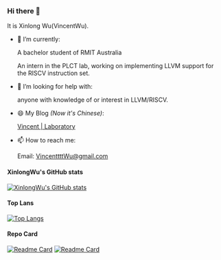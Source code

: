 ### Hi there 👋

It is Xinlong Wu(VincentWu).
- 🔭 I’m currently:

   A bachelor student of RMIT Australia
   
   An intern in the PLCT lab, working on implementing LLVM support for the RISCV instruction set.

- 🤔 I’m looking for help with:

  anyone with knowledge of or interest in LLVM/RISCV.

- 😄 My Blog *(Now it's Chinese)*:

   [Vincent | Laboratory](https://www.wulongxin.com/)

- 📫 How to reach me: 

  Email: VincenttttWu@gmail.com

#### XinlongWu's GitHub stats
[![XinlongWu's GitHub stats](https://github-readme-stats.vercel.app/api?username=Xinlong-WU&count_private=true&show_icons=true&theme=tokyonight)](https://github.com/Xinlong-WU)

#### Top Lans
[![Top Langs](https://github-readme-stats.vercel.app/api/top-langs/?username=Xinlong-WU&layout=compact)](https://github.com/Xinlong-WU)

#### Repo Card
[![Readme Card](https://github-readme-stats.vercel.app/api/pin/?username=Xinlong-WU&repo=riscv-crypto)](https://github.com/Xinlong-WU/riscv-crypto)
[![Readme Card](https://github-readme-stats.vercel.app/api/pin/?username=Xinlong-WU&repo=llvm-project)](https://github.com/Xinlong-WU/llvm-project)


<!-- [![Top Langs](https://github-readme-stats.vercel.app/api/top-langs/?username=Xinlong-WU)](https://github.com/anuraghazra) -->
<!-- [![XinlongWu's wakatime stats](https://github-readme-stats.vercel.app/api/wakatime?username=Xinlong-WU)](https://github.com/Xinlong-WU) -->

<!--
**Xinlong-WU/Xinlong-WU** is a ✨ _special_ ✨ repository because its `README.md` (this file) appears on your GitHub profile.

Here are some ideas to get you started:

- 🔭 I’m currently working on ...
- 🌱 I’m currently learning ...
- 👯 I’m looking to collaborate on ...
- 🤔 I’m looking for help with ...
- 💬 Ask me about ...
- 📫 How to reach me: ...
- 😄 Pronouns: ...
- ⚡ Fun fact: ...
-->
